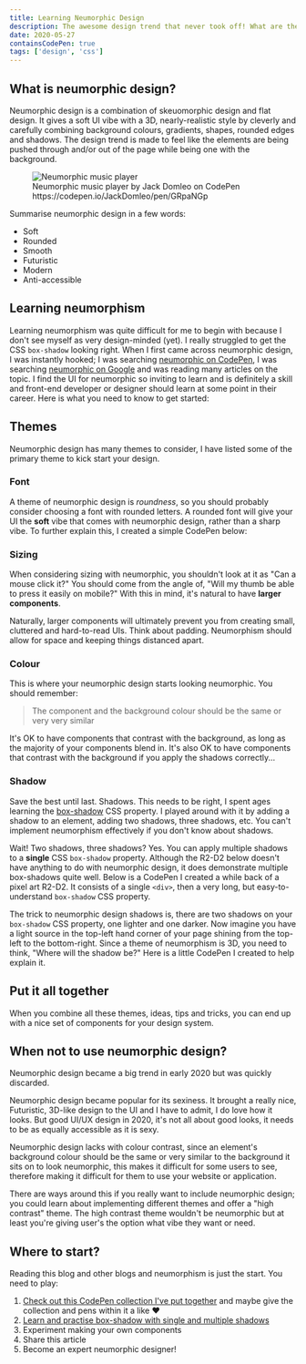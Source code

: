 ```yaml
---
title: Learning Neumorphic Design
description: The awesome design trend that never took off! What are the fundamentals to neumorphic design?
date: 2020-05-27
containsCodePen: true
tags: ['design', 'css']
---
```


## What is neumorphic design?

Neumorphic design is a combination of skeuomorphic design and flat design. It gives a soft UI vibe with a 3D, nearly-realistic style by cleverly and carefully combining background colours, gradients, shapes, rounded edges and shadows. The design trend is made to feel like the elements are being pushed through and/or out of the page while being one with the background.

<figure>
  <img src="/blog/learning-neumorphic-design/music-player.png" alt="Neumorphic music player" />
  <figcaption>Neumorphic music player by Jack Domleo on CodePen https://codepen.io/JackDomleo/pen/GRpaNGp</figcaption>
</figure>

Summarise neumorphic design in a few words:
- Soft
- Rounded
- Smooth
- Futuristic
- Modern
- Anti-accessible

## Learning neumorphism

Learning neumorphism was quite difficult for me to begin with because I don't see myself as very design-minded (yet). I really struggled to get the CSS `box-shadow` looking right. When I first came across neumorphic design, I was instantly hooked; I was searching [neumorphic on CodePen](https://codepen.io/search/pens?q=neumorphic), I was searching [neumorphic on Google](https://www.google.com/search?q=neumorphic) and was reading many articles on the topic. I find the UI for neumorphic so inviting to learn and is definitely a skill and front-end developer or designer should learn at some point in their career. Here is what you need to know to get started:

## Themes

Neumorphic design has many themes to consider, I have listed some of the primary theme to kick start your design.

### Font

A theme of neumorphic design is <em>roundness</em>, so you should probably consider choosing a font with rounded letters. A rounded font will give your UI the **soft** vibe that comes with neumorphic design, rather than a sharp vibe. To further explain this, I created a simple CodePen below:

<codepen slug-hash="dyYEdPg" pen-title="Choosing a neumorphic font-family"></codepen>

### Sizing

When considering sizing with neumorphic, you shouldn't look at it as "Can a mouse click it?" You should come from the angle of, "Will my thumb be able to press it easily on mobile?" With this in mind, it's natural to have <strong>larger components</strong>.

Naturally, larger components will ultimately prevent you from creating small, cluttered and hard-to-read UIs. Think about padding. Neumorphism should allow for space and keeping things distanced apart.

### Colour

This is where your neumorphic design starts looking neumorphic. You should remember:

> The component and the background colour should be the same or very very similar

It's OK to have components that contrast with the background, as long as the majority of your components blend in. It's also OK to have components that contrast with the background if you apply the shadows correctly...

### Shadow

Save the best until last. Shadows. This needs to be right, I spent ages learning the [box-shadow](https://developer.mozilla.org/en-US/docs/Web/CSS/box-shadow) CSS property. I played around with it by adding a shadow to an element, adding two shadows, three shadows, etc. You can't implement neumorphism effectively if you don't know about shadows.

Wait! Two shadows, three shadows? Yes. You can apply multiple shadows to a **single** CSS `box-shadow` property. Although the R2-D2 below doesn't have anything to do with neumorphic design, it does demonstrate multiple box-shadows quite well. Below is a CodePen I created a while back of a pixel art R2-D2. It consists of a single `<div>`, then a very long, but easy-to-understand `box-shadow` CSS property.

<codepen slug-hash="ZEEqdxy" pen-title="Single Div Pixel Art R2-D2"></codepen>

The trick to neumorphic design shadows is, there are two shadows on your `box-shadow` CSS property, one lighter and one darker. Now imagine you have a light source in the top-left hand corner of your page shining from the top-left to the bottom-right. Since a theme of neumorphism is 3D, you need to think, "Where will the shadow be?" Here is a little CodePen I created to help explain it.

<codepen slug-hash="yLYWqoQ" pen-title="Understanding neumorphic design shadows"></codepen>

## Put it all together

When you combine all these themes, ideas, tips and tricks, you can end up with a nice set of components for your design system.

<codepen slug-hash="mdeowoz" pen-title="Neumorphic Design Elements"></codepen>

## When not to use neumorphic design?

Neumorphic design became a big trend in early <time datetime="2020">2020</time> but was quickly discarded.

Neumorphic design became popular for its sexiness. It brought a really nice, Futuristic, 3D-like design to the UI and I have to admit, I do love how it looks. But good UI/UX design in <time datetime="2020">2020</time>, it's not all about good looks, it needs to be as equally accessible as it is sexy.

Neumorphic design lacks with colour contrast, since an element's background colour should be the same or very similar to the background it sits on to look neumorphic, this makes it difficult for some users to see, therefore making it difficult for them to use your website or application.

There are ways around this if you really want to include neumorphic design; you could learn about implementing different themes and offer a "high contrast" theme. The high contrast theme wouldn't be neumorphic but at least you're giving user's the option what vibe they want or need.

## Where to start?

Reading this blog and other blogs and neumorphism is just the start. You need to play:

1. [Check out this CodePen collection I've put together](https://codepen.io/collection/XjYaOy) and maybe give the collection and pens within it a like ❤
2. [Learn and practise box-shadow with single and multiple shadows](https://developer.mozilla.org/en-US/docs/Web/CSS/box-shadow)
3. Experiment making your own components
4. Share this article
5. Become an expert neumorphic designer!